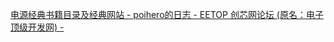 [电源经典书籍目录及经典网站 - poihero的日志 - EETOP 创芯网论坛 (原名：电子顶级开发网) -](https://blog.eetop.cn/blog-69045-11934.html)
